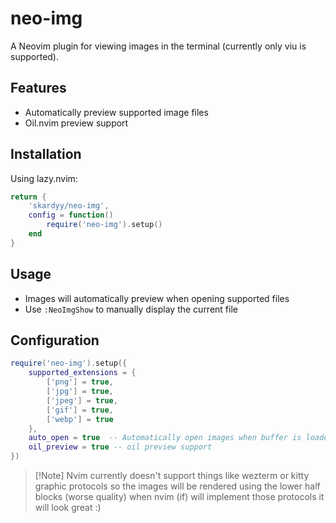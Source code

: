 # neo-img

A Neovim plugin for viewing images in the terminal (currently only viu is supported).

## Features
- Automatically preview supported image files
- Oil.nvim preview support

## Installation

Using lazy.nvim:
```lua
return {
    'skardyy/neo-img',
    config = function()
        require('neo-img').setup()
    end
}
```

## Usage
- Images will automatically preview when opening supported files
- Use `:NeoImgShow` to manually display the current file

## Configuration
```lua
require('neo-img').setup({
    supported_extensions = {
        ['png'] = true,
        ['jpg'] = true,
        ['jpeg'] = true,
        ['gif'] = true,
        ['webp'] = true
    },
    auto_open = true  -- Automatically open images when buffer is loaded
    oil_preview = true -- oil preview support
})
```

> \[!Note]
> Nvim currently doesn't support things like wezterm or kitty graphic protocols
> so the images will be rendered using the lower half blocks (worse quality)
> when nvim (if) will implement those protocols it will look great :)
